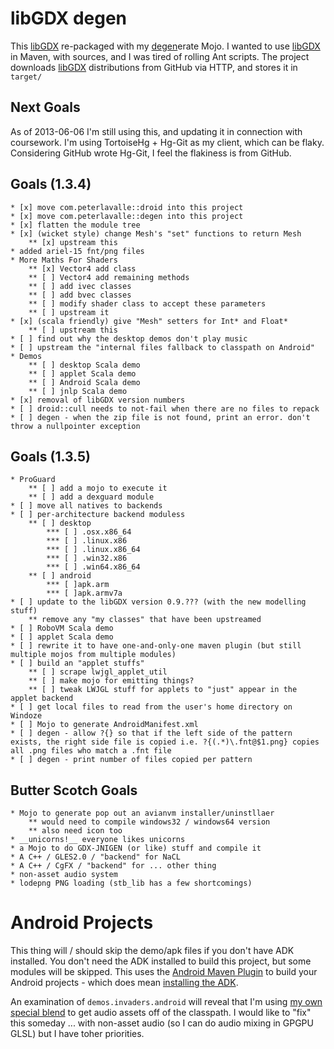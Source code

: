 

libGDX degen
============

This [libGDX](http://libgdx.badlogicgames.com/) re-packaged with my [degen](https://github.com/g-pechorin/degen)erate Mojo.
I wanted to use [libGDX](http://libgdx.badlogicgames.com/) in Maven, with sources, and I was tired of rolling Ant scripts.
The project downloads [libGDX](http://libgdx.badlogicgames.com/) distributions from GitHub via HTTP, and stores it in `target/`



Next Goals
----------
As of 2013-06-06 I'm still using this, and updating it in connection with coursework.
I'm using TortoiseHg + Hg-Git as my client, which can be flaky.
Considering GitHub wrote Hg-Git, I feel the flakiness is from GitHub.

Goals (1.3.4)
------------------
	* [x] move com.peterlavalle::droid into this project
	* [x] move com.peterlavalle::degen into this project
	* [x] flatten the module tree
	* [x] (wicket style) change Mesh's "set" functions to return Mesh
		** [x] upstream this
	* added ariel-15 fnt/png files
	* More Maths For Shaders
		** [x] Vector4 add class
		** [ ] Vector4 add remaining methods
		** [ ] add ivec classes
		** [ ] add bvec classes
		** [ ] modify shader class to accept these parameters
		** [ ] upstream it
	* [x] (scala friendly) give "Mesh" setters for Int* and Float*
		** [ ] upstream this
	* [ ] find out why the desktop demos don't play music
	* [ ] upstream the "internal files fallback to classpath on Android"
	* Demos
		** [ ] desktop Scala demo
		** [ ] applet Scala demo
		** [ ] Android Scala demo
		** [ ] jnlp Scala demo
	* [x] removal of libGDX version numbers
	* [ ] droid::cull needs to not-fail when there are no files to repack
	* [ ] degen - when the zip file is not found, print an error. don't throw a nullpointer exception
 
Goals (1.3.5)
------------------
	* ProGuard
		** [ ] add a mojo to execute it
		** [ ] add a dexguard module
	* [ ] move all natives to backends
	* [ ] per-architecture backend moduless
		** [ ] desktop
			*** [ ] .osx.x86_64
			*** [ ] .linux.x86
			*** [ ] .linux.x86_64
			*** [ ] .win32.x86
			*** [ ] .win64.x86_64
		** [ ] android
			*** [ ]apk.arm
			*** [ ]apk.armv7a
	* [ ] update to the libGDX version 0.9.??? (with the new modelling stuff)
		** remove any "my classes" that have been upstreamed
	* [ ] RoboVM Scala demo
	* [ ] applet Scala demo
	* [ ] rewrite it to have one-and-only-one maven plugin (but still multiple mojos from multiple modules)
	* [ ] build an "applet stuffs"
		** [ ] scrape lwjgl_applet_util
		** [ ] make mojo for emitting things?
		** [ ] tweak LWJGL stuff for applets to "just" appear in the applet backend
	* [ ] get local files to read from the user's home directory on Windoze
	* [ ] Mojo to generate AndroidManifest.xml
	* [ ] degen - allow ?{} so that if the left side of the pattern exists, the right side file is copied i.e. ?{(.*)\.fnt@$1.png} copies all .png files who match a .fnt file
	* [ ] degen - print number of files copied per pattern

Butter Scotch Goals
-------------------
	* Mojo to generate pop out an avianvm installer/uninstllaer
		** would need to compile windows32 / windows64 version
		** also need icon too
	* __unicorns!__ everyone likes unicorns
	* a Mojo to do GDX-JNIGEN (or like) stuff and compile it
	* A C++ / GLES2.0 / "backend" for NaCL
	* A C++ / CgFX / "backend" for ... other thing
	* non-asset audio system
	* lodepng PNG loading (stb_lib has a few shortcomings)

Android Projects
================
This thing will / should skip the demo/apk files if you don't have ADK installed.
You don't need the ADK installed to build this project, but some modules will be skipped.
This uses the [Android Maven Plugin](http://code.google.com/p/maven-android-plugin/) to build your Android projects - which does mean [installing the ADK](http://code.google.com/p/maven-android-plugin/wiki/GettingStarted).

An examination of `demos.invaders.android` will reveal that I'm using [my own special blend](https://github.com/g-pechorin/droid-maven-plugin) to get audio assets off of the classpath.
I would like to "fix" this someday ... with non-asset audio (so I can do audio mixing in GPGPU GLSL) but I have toher priorities.
